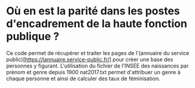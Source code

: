 # Où en est la parité dans les postes d'encadrement de la haute fonction publique ?

Ce code permet de récupérer et traiter les pages de l'(annuaire du service public)[https://lannuaire.service-public.fr/] pour créer une base des personnes y figurant. L'utilisation du fichier de l'INSEE des naissances par prénom et genre depuis 1900 nat2017.txt permet d'attribuer un genre à chaque personne et ainsi de calculer des taux de féminisation.
